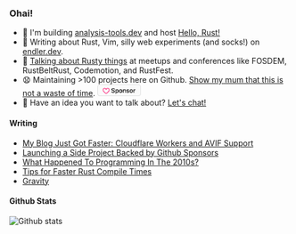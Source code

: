 ### Ohai!

* 🌊 I'm building [analysis-tools.dev](https://analysis-tools.dev/) and host [Hello, Rust!](https://hello-rust.show/)
* 🧦 Writing about Rust, Vim, silly web experiments (and socks!) on [endler.dev](https://endler.dev/).
* 🐠 [Talking about Rusty things](https://endler.dev/talks/) at meetups and conferences like FOSDEM, RustBeltRust, Codemotion, and RustFest.
* 😧 Maintaining >100 projects here on Github. [Show my mum that this is not a waste of time](https://github.com/sponsors/mre/). <a href="https://github.com/sponsors/mre/"><img height="21px" src="https://raw.githubusercontent.com/mre/mre/master/sponsor.png" alt="Sponsor me on Github" /></a>
* 📆 Have an idea you want to talk about? [Let's chat!](https://calendly.com/matthias-endler)

#### Writing

<!-- BLOG-POST-LIST:START -->
- [My Blog Just Got Faster: Cloudflare Workers and AVIF Support](https://endler.dev/2020/perf/)
- [Launching a Side Project Backed by Github Sponsors](https://endler.dev/2020/sponsors/)
- [What Happened To Programming In The 2010s?](https://endler.dev/2020/review/)
- [Tips for Faster Rust Compile Times](https://endler.dev/2020/rust-compile-times/)
- [Gravity](https://endler.dev/2020/gravity/)
<!-- BLOG-POST-LIST:END -->

#### Github Stats

![Github stats](https://github-readme-stats.vercel.app/api?username=mre&show_icons=true&hide_title=true&hide_border=true&hide_rank=true&hide=contribs)
